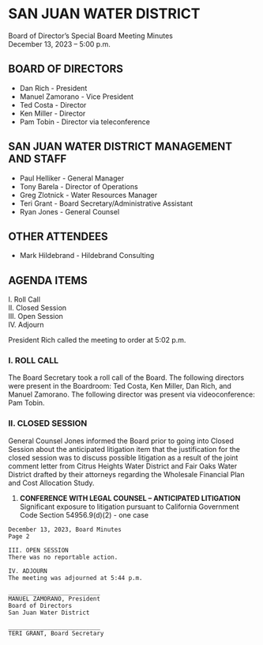 <!-- Page 1 -->
# SAN JUAN WATER DISTRICT
Board of Director’s Special Board Meeting Minutes  
December 13, 2023 – 5:00 p.m.

## BOARD OF DIRECTORS
- Dan Rich - President  
- Manuel Zamorano - Vice President  
- Ted Costa - Director  
- Ken Miller - Director  
- Pam Tobin - Director via teleconference  

## SAN JUAN WATER DISTRICT MANAGEMENT AND STAFF
- Paul Helliker - General Manager  
- Tony Barela - Director of Operations  
- Greg Zlotnick - Water Resources Manager  
- Teri Grant - Board Secretary/Administrative Assistant  
- Ryan Jones - General Counsel  

## OTHER ATTENDEES
- Mark Hildebrand - Hildebrand Consulting  

## AGENDA ITEMS
I. Roll Call  
II. Closed Session  
III. Open Session  
IV. Adjourn  

President Rich called the meeting to order at 5:02 p.m.

### I. ROLL CALL
The Board Secretary took a roll call of the Board. The following directors were present in the Boardroom: Ted Costa, Ken Miller, Dan Rich, and Manuel Zamorano. The following director was present via videoconference: Pam Tobin.

### II. CLOSED SESSION
General Counsel Jones informed the Board prior to going into Closed Session about the anticipated litigation item that the justification for the closed session was to discuss possible litigation as a result of the joint comment letter from Citrus Heights Water District and Fair Oaks Water District drafted by their attorneys regarding the Wholesale Financial Plan and Cost Allocation Study.

1. **CONFERENCE WITH LEGAL COUNSEL – ANTICIPATED LITIGATION**  
   Significant exposure to litigation pursuant to California Government Code Section 54956.9(d)(2) - one case
<!-- Page 2 -->
```
December 13, 2023, Board Minutes  
Page 2  

III. OPEN SESSION  
There was no reportable action.  

IV. ADJOURN  
The meeting was adjourned at 5:44 p.m.  

__________________________  
MANUEL ZAMORANO, President  
Board of Directors  
San Juan Water District  

__________________________  
TERI GRANT, Board Secretary  
```
